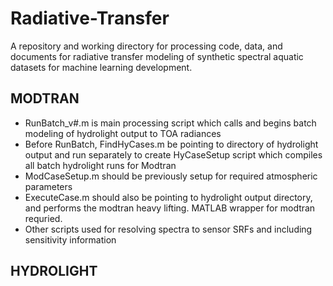 # Radiative-Transfer
A repository and working directory for processing code, data, and documents for radiative transfer modeling of synthetic spectral aquatic datasets for machine learning development.  

## MODTRAN 
* RunBatch_v#.m is main processing script which calls and begins batch modeling of hydrolight output to TOA radiances
* Before RunBatch, FindHyCases.m be pointing to directory of hydrolight output and run separately to create HyCaseSetup script which compiles all batch hydrolight runs for Modtran
* ModCaseSetup.m should be previously setup for required atmospheric parameters
* ExecuteCase.m should also be pointing to hydrolight output directory, and performs the modtran heavy lifting. MATLAB wrapper for modtran requried.
* Other scripts used for resolving spectra to sensor SRFs and including sensitivity information  

## HYDROLIGHT
